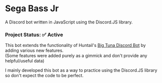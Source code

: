 # Sega Bass Jr
A Discord bot written in JavaScript using the Discord.JS library.

### Project Status: ✅ Active

This bot extends the functionality of Huntail's [Big Tuna Discord Bot](https://bigtuna.xyz) by adding various new features.  
(Some features were added purely as a gimmick and don't provide any helpful/useful data)  

I mainly developed this bot as a way to practice using the Discord.JS library so don't expect the code to be perfect.
